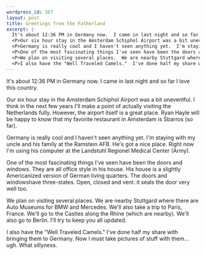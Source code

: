 ```yaml
--- 
wordpress_id: 367
layout: post
title: Greetings from the Fatherland
excerpt: |-
  It's about 12:36 PM in Germany now.  I came in last night and so far I love this country.
  <P>Our six hour stay in the Amsterdam Schiphol Airport was a bit uneventful.  I think in the next few years I'll make a point of actually visiting the Netherlands fully.  However, the airport itself is a great place.  Ryan Hayle will be happy to know that my favorite restaurant in Amsterdam is Sbarros (so far).
  <P>Germany is really cool and I haven't seen anything yet.  I'm staying with my uncle and his family at the Ramstein AFB.  He's got a nice place.  Right now I'm using his computer at the Landstuhl Regionel Medical Center (Army).
  <P>One of the most fascinating things I've seen have been the doors and windows.  They are all office style in his house.  His house is a slightly Americanized version of German living quarters.  The doors and windowshave three-states.  Open, closed and vent.  it seals the door very well too.
  <P>We plan on visiting several places.  We are nearby Stuttgard where there are Auto Museums for BMW and Mercedes.  We'll also take a trip to Paris, France.  We'll go to the Castles along the Rhine (which are nearby).  We'll also go to Berlin.  I'll try to keep you all updated.
  <P>I also have the "Well Traveled Camels."  I've done half my share with bringing them to Germany.  Now I must take pictures of stuff with them... ugh.  What sillyness.
---
```

It's about 12:36 PM in Germany now.  I came in last night and so far I love this country.
<P>Our six hour stay in the Amsterdam Schiphol Airport was a bit uneventful.  I think in the next few years I'll make a point of actually visiting the Netherlands fully.  However, the airport itself is a great place.  Ryan Hayle will be happy to know that my favorite restaurant in Amsterdam is Sbarros (so far).
<P>Germany is really cool and I haven't seen anything yet.  I'm staying with my uncle and his family at the Ramstein AFB.  He's got a nice place.  Right now I'm using his computer at the Landstuhl Regionel Medical Center (Army).
<P>One of the most fascinating things I've seen have been the doors and windows.  They are all office style in his house.  His house is a slightly Americanized version of German living quarters.  The doors and windowshave three-states.  Open, closed and vent.  it seals the door very well too.
<P>We plan on visiting several places.  We are nearby Stuttgard where there are Auto Museums for BMW and Mercedes.  We'll also take a trip to Paris, France.  We'll go to the Castles along the Rhine (which are nearby).  We'll also go to Berlin.  I'll try to keep you all updated.
<P>I also have the "Well Traveled Camels."  I've done half my share with bringing them to Germany.  Now I must take pictures of stuff with them... ugh.  What sillyness.

